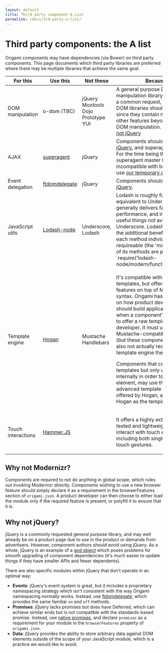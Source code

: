```yaml
---
layout: default
title: Third party component A List
permalink: /docs/3rd-party-a-list/
---
```


# Third party components: the A list

Origami components may have dependencies (via Bower) on third party components.  This page documents which third party libraries are preferred where there may be multiple libraries that achieve the same goal.

<table class="o-techdocs-table">
<thead>
	<tr><th>For this</th><th>Use this</th><th>Not these</th><th>Because</th></tr>
</thead>
<tbody>
	<tr>
		<td>DOM manipulation</td>
		<td>o-dom (TBC)</td>
		<td>jQuery<br/>Mootools<br/>Dojo<br/>Prototype<br/>YUI</td>
		<td>A general purpose DOM manipulation library is invariably a common request, but large DOM libraries should be avoided since they contain numerous other features beyond simple DOM manipulation.  See also <a href="#why_not_jquery">Why not jQuery</a></td>
	</tr><tr>
		<td>AJAX</td>
		<td><a href="https://github.com/Financial-Times/superagent/tree/bower">superagent</a></td>
		<td>jQuery</td>
		<td>Components should <a href="#why_not_jquery">not use jQuery</a>, and superagent is better. For the time being the superagent master branch is incompatible with browserify, so use <a href="https://github.com/Financial-Times/superagent/tree/bower">our temporary clone</a></td>
	</tr><tr>
		<td>Event delegation</td>
		<td><a href="https://github.com/ftlabs/ftdomdelegate">ftdomdelegate</a></td>
		<td>jQuery</td>
		<td>Components should <a href="#why_not_jquery">not use jQuery</a>.</td>
	</tr><tr>
		<td>JavaScript utils</td>
		<td><a href="https://github.com/lodash/lodash-node">Lodash-node</a></td>
		<td>Underscore, Lodash</td>
		<td>Lodash is roughly functionally equivalent to Underscore, but generally delivers faster performance, and includes some useful things not available in Underscore. Lodash-node has the additional benefit of making each method individually requireable (the 'modern' version of its methods are preferred) e.g. `require('lodash-node/modern/functions/throttle')`</td>
	</tr><tr>
		<td>Template engine</td>
		<td><a href="https://github.com/twitter/hogan.js">Hogan</a></td>
		<td>Mustache<br/>Handlebars</td>
		<td>
			<p>It's compatible with Mustache templates, but offers additional features on top of Mustache's syntax. Origami has no opinion on how product developers should build applications, so when a component's purpose is to offer a raw template to the developer, it must use only fully Mustache-compatible syntax (but these components would also not actually require the template engine themselves).</p>
			<p>Components that contain templates but only use them internally in order to render a UI element, may use the more advanced template syntax offered by Hogan, and prefer Hogan as the template engine.</p>
		</td>
	</tr><tr>
		<td>Touch interactions</td>
		<td><a href="http://hammerjs.github.io/">Hammer.JS</a></td>
		<td></td>
		<td>
			<p>It offers a highly extensible, well tested and lightweight way to interact with touch events, including both single- and multi-touch gestures.</p>
		</td>
	</tr>
</tbody>
</table>


## Why not Modernizr?

Components are required to not do anything in global scope, which rules out invoking Modernizr directly.  Components wishing to use a new browser feature should simply declare it as a requirement in the browserFeatures section of `origami.json`.  A product developer can then choose to either load the module only if the required feature is present, or polyfill it to ensure that it is.


## Why not jQuery?

jQuery is a commonly requested general purpose library, and may well already be on a product page due to use in the product or demands from advertisers.  However, component authors *should* avoid using jQuery.  As a whole, jQuery is an example of a [god object](http://en.wikipedia.org/wiki/God_object) which poses problems for smooth upgrading of component dependencies (it's much easier to update things if they have smaller APIs and fewer dependents).

There are also specific modules within jQuery that don't operate in an optimal way:

* **Events**: jQuery's event system is great, but it includes a proprietary namespacing strategy which isn't consistent with the way Origami namespacing normally works.  Instead, use [ftdomdelegate](https://github.com/ftlabs/ftdomdelegate), which provides the same familiar `on` and `off` methods.
* **Promises**: jQuery lacks promises but does have Deferred, which can achieve similar ends but is not compatible with the standards-based promise.  Instead, use [native promises](https://developer.mozilla.org/en-US/docs/Web/JavaScript/Reference/Global_Objects/Promise), and declare `promises` as a requirement for your module in the `browserFeatures` property of `origami.json`.
* **Data**: jQuery provides the ability to store arbitrary data against DOM elements outside of the scope of your JavaScript module, which is a practice we would like to avoid.
